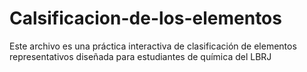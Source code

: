 # Calsificacion-de-los-elementos
Este archivo es una práctica interactiva de clasificación de elementos representativos diseñada para estudiantes de química del LBRJ
